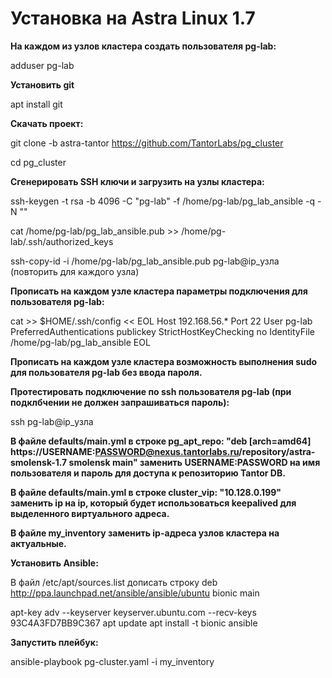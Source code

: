 # Установка на Astra Linux 1.7

**На каждом из узлов кластера создать пользователя pg-lab:**

adduser pg-lab

**Установить git**

apt install git

**Скачать проект:**

git clone -b astra-tantor https://github.com/TantorLabs/pg_cluster

cd pg_cluster


**Сгенерировать SSH ключи и загрузить на узлы кластера:**

ssh-keygen -t rsa -b 4096 -C "pg-lab" -f /home/pg-lab/pg_lab_ansible -q -N ""


cat /home/pg-lab/pg_lab_ansible.pub >> /home/pg-lab/.ssh/authorized_keys


 ssh-copy-id -i /home/pg-lab/pg_lab_ansible.pub pg-lab@ip_узла  (повторить для каждого узла)


**Прописать на каждом узле кластера параметры подключения для пользователя pg-lab:**

cat >> $HOME/.ssh/config << EOL
Host 192.168.56.*
     Port 22
     User pg-lab
     PreferredAuthentications publickey
     StrictHostKeyChecking no
     IdentityFile /home/pg-lab/pg_lab_ansible
EOL


**Прописать на каждом узле кластера возможность выполнения sudo для пользователя pg-lab без ввода пароля.**



**Протестировать подключение по ssh пользователя pg-lab (при подклбчении не должен запрашиваться пароль):**

ssh pg-lab@ip_узла


**В файле defaults/main.yml в строке pg_apt_repo: "deb [arch=amd64] https://USERNAME:PASSWORD@nexus.tantorlabs.ru/repository/astra-smolensk-1.7 smolensk main" заменить USERNAME:PASSWORD на имя пользователя и пароль для доступа к репозиторию Tantor DB.**



**В файле defaults/main.yml в строке cluster_vip: "10.128.0.199" заменить ip на ip, который будет использоваться keepalived для выделенного виртуального адреса.**



**В файле my_inventory заменить ip-адреса узлов кластера на актуальные.**



**Установить Ansible:**

В файл /etc/apt/sources.list дописать строку deb http://ppa.launchpad.net/ansible/ansible/ubuntu bionic main

apt-key adv --keyserver keyserver.ubuntu.com --recv-keys 93C4A3FD7BB9C367
apt update
apt install -t bionic ansible



**Запустить плейбук:**

ansible-playbook pg-cluster.yaml -i my_inventory
